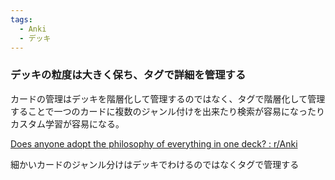 ```yaml
---
tags:
  - Anki
  - デッキ
---
```

### デッキの粒度は大きく保ち、タグで詳細を管理する

カードの管理はデッキを階層化して管理するのではなく、タグで階層化して管理することで一つのカードに複数のジャンル付けを出来たり検索が容易になったりカスタム学習が容易になる。

[Does anyone adopt the philosophy of everything in one deck? : r/Anki](https://www.reddit.com/r/Anki/comments/vm6r0c/does_anyone_adopt_the_philosophy_of_everything_in/)

細かいカードのジャンル分けはデッキでわけるのではなくタグで管理する